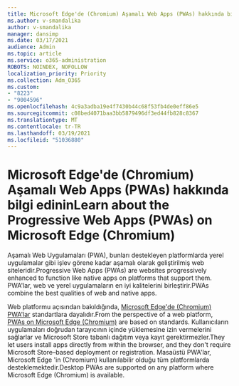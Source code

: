 ```yaml
---
title: Microsoft Edge'de (Chromium) Aşamalı Web Apps (PWAs) hakkında bilgi edinin
ms.author: v-smandalika
author: v-smandalika
manager: dansimp
ms.date: 03/17/2021
audience: Admin
ms.topic: article
ms.service: o365-administration
ROBOTS: NOINDEX, NOFOLLOW
localization_priority: Priority
ms.collection: Adm_O365
ms.custom:
- "8223"
- "9004596"
ms.openlocfilehash: 4c9a3adba19e4f7430b44c68f53fb4de0eff86e5
ms.sourcegitcommit: c08bed4071baa3bb5879496df3ed44fb828c8367
ms.translationtype: MT
ms.contentlocale: tr-TR
ms.lasthandoff: 03/19/2021
ms.locfileid: "51036880"
---
```

# <a name="learn-about-the-progressive-web-apps-pwas-on-microsoft-edge-chromium"></a><span data-ttu-id="b4cd9-102">Microsoft Edge'de (Chromium) Aşamalı Web Apps (PWAs) hakkında bilgi edinin</span><span class="sxs-lookup"><span data-stu-id="b4cd9-102">Learn about the Progressive Web Apps (PWAs) on Microsoft Edge (Chromium)</span></span>

<span data-ttu-id="b4cd9-103">Aşamalı Web Uygulamaları (PWA), bunları destekleyen platformlarda yerel uygulamalar gibi işlev görene kadar aşamalı olarak geliştirilmiş web siteleridir.</span><span class="sxs-lookup"><span data-stu-id="b4cd9-103">Progressive Web Apps (PWAs) are websites progressively enhanced to function like native apps on platforms that support them.</span></span> <span data-ttu-id="b4cd9-104">PWA'lar, web ve yerel uygulamaların en iyi kalitelerini birleştirir.</span><span class="sxs-lookup"><span data-stu-id="b4cd9-104">PWAs combine the best qualities of web and native apps.</span></span>

<span data-ttu-id="b4cd9-105">Web platformu açısından bakıldığında, [Microsoft Edge'de (Chromium) PWA'lar](https://docs.microsoft.com/microsoft-edge/progressive-web-apps-chromium/#pwas-on-microsoft-edge-chromium) standartlara dayalıdır.</span><span class="sxs-lookup"><span data-stu-id="b4cd9-105">From the perspective of a web platform, [PWAs on Microsoft Edge (Chromium)](https://docs.microsoft.com/microsoft-edge/progressive-web-apps-chromium/#pwas-on-microsoft-edge-chromium) are based on standards.</span></span> <span data-ttu-id="b4cd9-106">Kullanıcıların uygulamaları doğrudan tarayıcının içinde yüklemesine izin vermelerini sağlarlar ve Microsoft Store tabanlı dağıtım veya kayıt gerektirmezler.</span><span class="sxs-lookup"><span data-stu-id="b4cd9-106">They let users install apps directly from within the browser, and they don't require Microsoft Store–based deployment or registration.</span></span> <span data-ttu-id="b4cd9-107">Masaüstü PWA'lar, Microsoft Edge 'in (Chromium) kullanılabilir olduğu tüm platformlarda desteklemektedir.</span><span class="sxs-lookup"><span data-stu-id="b4cd9-107">Desktop PWAs are supported on any platform where Microsoft Edge (Chromium) is available.</span></span>
